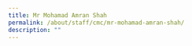 ```yaml
---
title: Mr Mohamad Amran Shah
permalink: /about/staff/cmc/mr-mohamad-amran-shah/
description: ""
---
```

